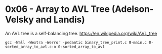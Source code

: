 # 0x06 - Array to AVL Tree (Adelson-Velsky and Landis)

An AVL tree is a self-balancing tree.
https://en.wikipedia.org/wiki/AVL_tree

```
gcc -Wall -Wextra -Werror -pedantic binary_tree_print.c 0-main.c 0-sorted_array_to_avl.c-o 0-sorted_array_to_avl
```

